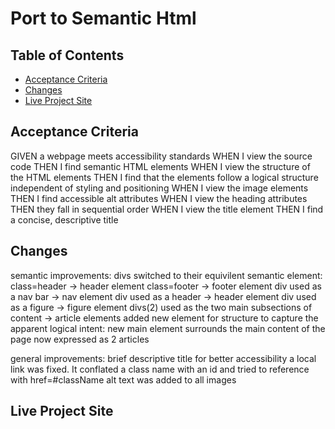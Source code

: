 # Port to Semantic Html

## Table of Contents

* [Acceptance Criteria](#acceptance-criteria)
* [Changes](#changes)
* [Live Project Site](#live-project-site)

## Acceptance Criteria

GIVEN a webpage meets accessibility standards
WHEN I view the source code
THEN I find semantic HTML elements
WHEN I view the structure of the HTML elements
THEN I find that the elements follow a logical structure independent of styling and positioning
WHEN I view the image elements
THEN I find accessible alt attributes
WHEN I view the heading attributes
THEN they fall in sequential order
WHEN I view the title element
THEN I find a concise, descriptive title

## Changes
semantic improvements:
divs switched to their equivilent semantic element:
class=header -> header element
class=footer -> footer element
div used as a nav bar -> nav element
div used as a header -> header element
div used as a figure -> figure element
divs(2) used as the two main subsections of content -> article elements
added new element for structure to capture the apparent logical intent:
new main element surrounds the main content of the page now expressed as 2 articles

general improvements:
brief descriptive title for better accessibility
a local link was fixed.  It conflated a class name with an id and tried to reference with href=#className
alt text was added to all images

## Live Project Site

